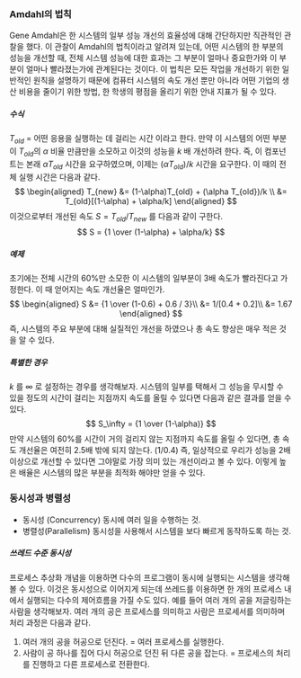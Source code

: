 ### Amdahl의 법칙
Gene Amdahl은 한 시스템의 일부 성능 개선의 효율성에 대해 간단하지만 직관적인 관찰을 했다.
이 관찰이 Amdahl의 법칙이라고 알려져 있는데, 어떤 시스템의 한 부분의 성능을 개선할 때, 전체 시스템 성능에 대한 효과는 그 부분이 얼마나 중요한가와 이 부분이 얼마나 빨라졌는가에 관계된다는 것이다.
이 법칙은 모든 작업을 개선하기 위한 일반적인 원칙을 설명하기 때문에 컴퓨터 시스템의 속도 개선 뿐만 아니라 어떤 기업의 생산 비용을 줄이기 위한 방법, 한 학생의 평점을 올리기 위한 안내 지표가 될 수 있다.
##### 수식
$T_{old}$ = 어떤 응용을 실행하는 데 걸리는 시간 이라고 한다.
만약 이 시스템의 어떤 부분이 $T_{old}$의 $\alpha$ 비율 만큼만을 소모하고 이것의 성능을 $k$ 배 개선하려 한다.
즉, 이 컴포넌트는 본래 $\alpha T_{old}$ 시간을 요구하였으며, 이제는 $(\alpha T_{old})/k$ 시간을 요구한다.
이 때의 전체 실행 시간은 다음과 같다.
$$
\begin{aligned}
T_{new} &= (1-\alpha)T_{old} + (\alpha T_{old})/k \\
&= T_{old}[(1-\alpha) + \alpha/k]
\end{aligned}
$$
이것으로부터 개선된 속도 $S = T_{old}/T_{new}$ 를 다음과 같이 구한다.
$$
S = {1 \over (1-\alpha) + \alpha/k}
$$
##### 예제
초기에는 전체 시간의 60%만 소모한 이 시스템의 일부분이 3배 속도가 빨라진다고 가정한다.
이 때 얻어지는 속도 개선율은 얼마인가.
$$
\begin{aligned}
S &= {1 \over (1-0.6) + 0.6 / 3}\\
&= 1/[0.4 + 0.2]\\
&= 1.67
\end{aligned}
$$
즉, 시스템의 주요 부분에 대해 실질적인 개선을 하였으나 총 속도 향상은 매우 적은 것을 알 수 있다.

##### 특별한 경우
$k$ 를 $\infty$ 로 설정하는 경우를 생각해보자.
시스템의 일부를 택해서 그 성능을 무시할 수 있을 정도의 시간이 걸리는 지점까지 속도를 올릴 수 있다면 다음과 같은 결과를 얻을 수 있다.
$$
S_\infty = {1 \over (1-\alpha)}
$$
만약 시스템의 60%를 시간이 거의 걸리지 않는 지점까지 속도를 올릴 수 있다면,
총 속도 개선율은 여전히 2.5배 밖에 되지 않는다. (1/0.4)
즉, 일상적으로 우리가 성능을 2배 이상으로 개선할 수 있다면 그야말로 가장 의미 있는 개선이라고 볼 수 있다.
이렇게 높은 배율은 시스템의 많은 부분을 최적화 해야만 얻을 수 있다.

### 동시성과 병렬성
* 동시성 (Concurrency)
	동시에 여러 일을 수행하는 것.
* 병렬성(Parallelism)
	동시성을 사용해서 시스템을 보다 빠르게 동작하도록 하는 것.

##### 쓰레드 수준 동시성
프로세스 추상화 개념을 이용하면 다수의 프로그램이 동시에 실행되는 시스템을 생각해 볼 수 있다.
이것은 동시성으로 이어지게 되는데 쓰레드를 이용하면 한 개의 프로세스 내에서 실행되는 다수의 제어흐름을 가질 수도 있다.
예를 들어 여러 개의 공을 저글링하는 사람을 생각해보자.
여러 개의 공은 프로세스를 의미하고 사람은 프로세서를 의미하며 처리 과정은 다음과 같다.
1. 여러 개의 공을 허공으로 던진다.
	= 여러 프로세스를 실행한다.
2. 사람이 공 하나를 집어 다시 허공으로 던진 뒤 다른 공을 잡는다.
	= 프로세스의 처리를 진행하고 다른 프로세스로 전환한다.
